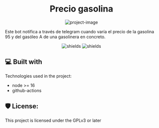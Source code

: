 <h1 id="title" align="center">Precio gasolina</h1>

<p align="center"><img src="https://socialify.git.ci/soker90/precio-gasolina/image?description=1&amp;descriptionEditable=Notifica%20cambios%20de%20precios%20de%20una%20gasolinera&amp;font=KoHo&amp;language=1&amp;owner=1&amp;pattern=Brick%20Wall&amp;theme=Light" alt="project-image"></p>

<p id="description">Este bot notifica a través de telegram cuando varía el precio de la gasolina 95 y del gasóleo A de una gasolinera en concreto.</p>

<p align="center"><img src="https://img.shields.io/github/license/soker90/precio-gasolina" alt="shields"> <img src="https://img.shields.io/github/last-commit/soker90/precio-gasolina?label=%C3%9Altima%20actualizaci%C3%B3n" alt="shields"></p>

  
  
<h2>💻 Built with</h2>

Technologies used in the project:

*   node >= 16
*   github-actions

<h2>🛡️ License:</h2>

This project is licensed under the GPLv3 or later
